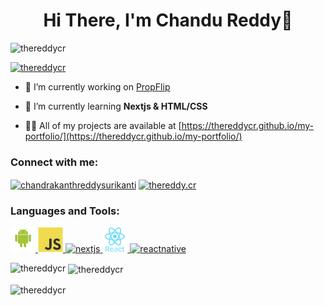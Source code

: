 <h1 align="center">Hi There, I'm Chandu Reddy👋</h1>
<p align="left"> <img src="https://komarev.com/ghpvc/?username=thereddycr&label=Profile%20views&color=0e75b6&style=flat" alt="thereddycr" /> </p>

<p align="left"> <a href="https://github.com/ryo-ma/github-profile-trophy"><img src="https://github-profile-trophy.vercel.app/?username=thereddycr" alt="thereddycr" /></a> </p>

- 🔭 I’m currently working on [PropFlip](https://app.propflip.io/)

- 🌱 I’m currently learning **Nextjs & HTML/CSS**

- 👨‍💻 All of my projects are available at [https://thereddycr.github.io/my-portfolio/](https://thereddycr.github.io/my-portfolio/)

<h3 align="left">Connect with me:</h3>
<p align="left">
<a href="https://linkedin.com/in/chandrakanthreddysurikanti" target="blank"><img align="center" src="https://raw.githubusercontent.com/rahuldkjain/github-profile-readme-generator/master/src/images/icons/Social/linked-in-alt.svg" alt="chandrakanthreddysurikanti" height="30" width="40" /></a>
<a href="https://instagram.com/thereddy.cr" target="blank"><img align="center" src="https://raw.githubusercontent.com/rahuldkjain/github-profile-readme-generator/master/src/images/icons/Social/instagram.svg" alt="thereddy.cr" height="30" width="40" /></a>
</p>

<h3 align="left">Languages and Tools:</h3>
<p align="left"> <a href="https://developer.android.com" target="_blank" rel="noreferrer"> <img src="https://raw.githubusercontent.com/devicons/devicon/master/icons/android/android-original-wordmark.svg" alt="android" width="40" height="40"/> </a> <a href="https://developer.mozilla.org/en-US/docs/Web/JavaScript" target="_blank" rel="noreferrer"> <img src="https://raw.githubusercontent.com/devicons/devicon/master/icons/javascript/javascript-original.svg" alt="javascript" width="40" height="40"/> </a> <a href="https://nextjs.org/" target="_blank" rel="noreferrer"> <img src="https://cdn.worldvectorlogo.com/logos/nextjs-2.svg" alt="nextjs" width="40" height="40"/> </a> <a href="https://reactjs.org/" target="_blank" rel="noreferrer"> <img src="https://raw.githubusercontent.com/devicons/devicon/master/icons/react/react-original-wordmark.svg" alt="react" width="40" height="40"/> </a> <a href="https://reactnative.dev/" target="_blank" rel="noreferrer"> <img src="https://reactnative.dev/img/header_logo.svg" alt="reactnative" width="40" height="40"/> </a> </p>

<p><img align="left" src="https://github-readme-stats.vercel.app/api/top-langs?username=thereddycr&show_icons=true&locale=en&layout=compact" alt="thereddycr" /></p>

<p>&nbsp;<img align="center" src="https://github-readme-stats.vercel.app/api?username=thereddycr&show_icons=true&locale=en" alt="thereddycr" /></p>

<p><img align="center" src="https://github-readme-streak-stats.herokuapp.com/?user=thereddycr&" alt="thereddycr" /></p>
